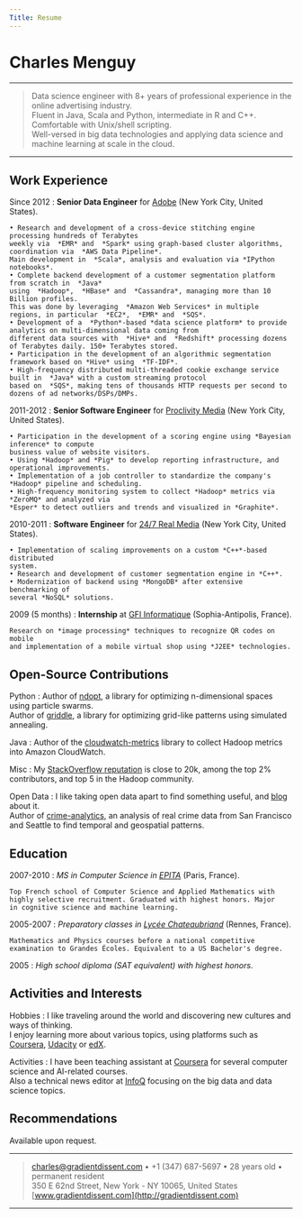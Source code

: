 ```yaml
---
Title: Resume
---
```


Charles Menguy
==============

----

>  Data science engineer with 8+ years of professional experience in the online advertising industry.  
>  Fluent in Java, Scala and Python, intermediate in R and C++. Comfortable with Unix/shell scripting.  
>  Well-versed in big data technologies and applying data science and machine learning at scale in the cloud.

----

Work Experience
---------------

Since 2012
:   **Senior Data Engineer** for [Adobe](http://www.adobe.com/)
    (New York City, United States).

    • Research and development of a cross-device stitching engine processing hundreds of Terabytes
    weekly via  *EMR* and  *Spark* using graph-based cluster algorithms, coordination via  *AWS Data Pipeline*.
    Main development in  *Scala*, analysis and evaluation via *IPython notebooks*.  
    • Complete backend development of a customer segmentation platform from scratch in  *Java*
    using  *Hadoop*,  *HBase* and  *Cassandra*, managing more than 10 Billion profiles.
    This was done by leveraging  *Amazon Web Services* in multiple regions, in particular  *EC2*,  *EMR* and  *SQS*.  
    • Development of a  *Python*-based *data science platform* to provide analytics on multi-dimensional data coming from
    different data sources with  *Hive* and  *Redshift* processing dozens of Terabytes daily. 150+ Terabytes stored.  
    • Participation in the development of an algorithmic segmentation framework based on *Hive* using  *TF-IDF*.  
    • High-frequency distributed multi-threaded cookie exchange service built in  *Java* with a custom streaming protocol
    based on  *SQS*, making tens of thousands HTTP requests per second to dozens of ad networks/DSPs/DMPs.  

2011-2012
:   **Senior Software Engineer** for [Proclivity Media](https://www.proclivitymedia.com/)
    (New York City, United States).

    • Participation in the development of a scoring engine using *Bayesian inference* to compute
    business value of website visitors.  
    • Using *Hadoop* and *Pig* to develop reporting infrastructure, and operational improvements.  
    • Implementation of a job controller to standardize the company's *Hadoop* pipeline and scheduling.  
    • High-frequency monitoring system to collect *Hadoop* metrics via *ZeroMQ* and analyzed via
    *Esper* to detect outliers and trends and visualized in *Graphite*.

2010-2011
:   **Software Engineer** for [24/7 Real Media](https://www.xaxis.com/)
    (New York City, United States).

    • Implementation of scaling improvements on a custom *C++*-based distributed
    system.  
    • Research and development of customer segmentation engine in *C++*.  
    • Modernization of backend using *MongoDB* after extensive benchmarking of
    several *NoSQL* solutions.

2009 (5 months)
:   **Internship** at [GFI Informatique](http://www.gfi.fr/)
    (Sophia-Antipolis, France).

    Research on *image processing* techniques to recognize QR codes on mobile
    and implementation of a mobile virtual shop using *J2EE* technologies.

Open-Source Contributions
-------------------------

Python
:   Author of [ndopt](https://github.com/cmenguy/ndopt), a library for optimizing
    n-dimensional spaces using particle swarms.  
    Author of [griddle](https://github.com/cmenguy/griddle), a library for optimizing
    grid-like patterns using simulated annealing.

Java
:   Author of the [cloudwatch-metrics](https://github.com/cmenguy/cloudwatch-metrics)
    library to collect Hadoop metrics into Amazon CloudWatch.

Misc
:   My [StackOverflow reputation](http://stackoverflow.com/users/1332690/charles-menguy) 
    is close to 20k, among the top 2% contributors, and top 5 in the Hadoop community.

Open Data
:   I like taking open data apart to find something useful, and [blog](http://gradientdissent.com)
    about it.  
    Author of [crime-analytics](https://github.com/cmenguy/crime-analytics), an analysis of
    real crime data from San Francisco and Seattle to find temporal and geospatial patterns.

Education
---------

2007-2010
:   *MS in Computer Science in [EPITA](http://www.epita.fr/)* (Paris, France).

    Top French school of Computer Science and Applied Mathematics with
    highly selective recruitment. Graduated with highest honors. Major
    in cognitive science and machine learning.

2005-2007
:   *Preparatory classes in [Lycée Chateaubriand](http://www.lycee-chateaubriand.fr/)* (Rennes, France).

    Mathematics and Physics courses before a national competitive
    examination to Grandes Écoles. Equivalent to a US Bachelor's degree.

2005
:   *High school diploma (SAT equivalent) with highest honors*.

Activities and Interests
------------------------

Hobbies
:   I like traveling around the world and discovering new cultures and ways of thinking.  
    I enjoy learning more about various topics, using platforms such as [Coursera](https://www.coursera.org/), 
    [Udacity](https://www.udacity.com/me) or [edX](https://www.edx.org/).

Activities
:   I have been teaching assistant at [Coursera](https://www.coursera.org/user/i/e6c7809cb65307e8057090514dd4367e) 
    for several computer science and AI-related courses.  
    Also a technical news editor at [InfoQ](http://www.infoq.com/author/Charles-Menguy) 
    focusing on the big data and data science topics.

Recommendations
---------------

Available upon request.  

----

> <charles@gradientdissent.com> • +1 (347) 687-5697 • 28 years old • permanent resident  
>  350 E 62nd Street, New York - NY 10065, United States  
> [www.gradientdissent.com](http://gradientdissent.com)

----
